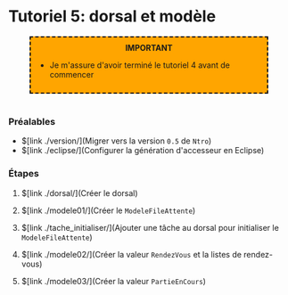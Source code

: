# Tutoriel 5: dorsal et modèle

<center>
<div style="background-color:orange;width:80%;border:2px dashed black;padding:10px">
<strong>IMPORTANT</strong>
<div style="text-align:left">
<ul>
<li>Je m'assure d'avoir terminé le tutoriel 4 avant de commencer
</ul>
</div>
</center>

<br>

### Préalables

* $[link ./version/](Migrer vers la version `0.5` de `Ntro`)
* $[link ./eclipse/](Configurer la génération d'accesseur en Eclipse)


### Étapes

1. $[link ./dorsal/](Créer le dorsal)

1. $[link ./modele01/](Créer le `ModeleFileAttente`)

1. $[link ./tache_initialiser/](Ajouter une tâche au dorsal pour initialiser le `ModeleFileAttente`)

1. $[link ./modele02/](Créer la valeur `RendezVous` et la listes de rendez-vous)

1. $[link ./modele03/](Créer la valeur `PartieEnCours`)


